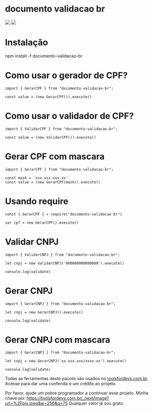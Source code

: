 # documento validacao br
![](https://img.shields.io/npm/dt/documento-validacao-br)
![](https://img.shields.io/github/license/marcosguilhermef/documento-validacao-br)

# Instalação

npm install -f documento-validacao-br

# Como usar o gerador de CPF?

~~~
import { GerarCPF } from "documento-validacao-br";

const value = (new GerarCPF()).execute()
~~~


# Como usar o validador de CPF?
~~~
import { ValidarCPF } from "documento-validacao-br";

const value = (new ValidarCPF()).execute()
~~~


# Gerar CPF com mascara

~~~
import { GerarCPF } from "documento-validacao-br";

const mask = 'xxx.xxx.xxx-xx'
const value = (new GerarCPF(mask)).execute()
~~~



# Usando require

~~~
const { GerarCPF } = require("documento-validacao-br")

var cpf = new GerarCPF().execute()

~~~

# Validar CNPJ

~~~
import { ValidarCNPJ } from "documento-validacao-br";

let cnpj = new ValidarCNPJ('000000000000000').execute()

console.log(validate)
~~~


# Gerar CNPJ

~~~
import { GerarCNPJ } from "documento-validacao-br";

let cnpj = new GerarCNPJ().execute()

console.log(validate)
~~~

# Gerar CNPJ com mascara

~~~
import { GerarCNPJ } from "documento-validacao-br";

let cnpj = new GerarCNPJ('xx.xxx.xxx/xxxx-xx').execute()

console.log(validate)
~~~




Todas as ferramentas deste pacote são usados no [toolsfordevs.com.br](https://toolsfordevs.com.br). Acesse para dar uma conferida e um crédito ao projeto.


Por favor, ajude um pobre programador a continuar esse projeto. Minha chave pix: https://toolsfordevs.com.br/_next/image?url=%2Fpix.jpeg&w=256&q=75 Qualquer valor já sou grato. 